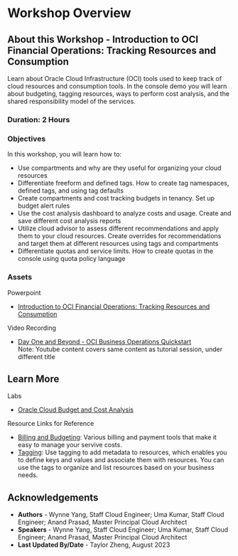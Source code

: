 # Workshop Overview

## About this Workshop - Introduction to OCI Financial Operations: Tracking Resources and Consumption

Learn about Oracle Cloud Infrastructure (OCI) tools used to keep track of cloud resources and consumption tools. In the console demo you will learn about budgeting, tagging resources, ways to perform cost analysis, and the shared responsibility model of the services.

### **Duration: 2 Hours**

### Objectives

In this workshop, you will learn how to:
* Use compartments and why are they useful for organizing your cloud resources
* Differentiate freeform and defined tags. How to create tag namespaces, defined tags, and using tag defaults
* Create compartments and cost tracking budgets in tenancy. Set up budget alert rules
* Use the cost analysis dashboard to analyze costs and usage. Create and save different cost analysis reports
* Utilize cloud advisor to assess different recommendations and apply them to your cloud resources. Create overrides for recommendations and target them at different resources using tags and compartments
* Differentiate quotas and service limits. How to create quotas in the console using quota policy language


### **Assets**

Powerpoint 
* [Introduction to OCI Financial Operations: Tracking Resources and Consumption](https://objectstorage.us-ashburn-1.oraclecloud.com/p/b8R6C3lJQ_WaSrBmM_lP1yujd0h4A55pFnr1O9lqo3F4ivahwTrjS52odRARg9G2/n/ociobtnas/b/Financial_Operations/o/TUT2553%20Intro%20to%20OCI%20Financial%20Operations.pdf)

Video Recording
* [Day One and Beyond - OCI Business Operations Quickstart](https://www.youtube.com/watch?v=JPLF3h_BPWU&ab_channel=OracleLearning) 
<br>Note: Youtube content covers same content as tutorial session, under different title

## Learn More

Labs
* [Oracle Cloud Budget and Cost Analysis](https://livelabs.oracle.com/pls/apex/r/dbpm/livelabs/run-workshop?p210_wid=668&p210_wec=&session=110134051858977)

Resource Links for Reference 
* [Billing and Budgeting](https://docs.oracle.com/en-us/iaas/Content/Billing/Concepts/billingoverview.htm): Various billing and payment tools that make it easy to manage your servive costs.
* [Tagging](https://docs.oracle.com/en-us/iaas/Content/Tagging/home.htm): Use tagging to add metadata to resources, which enables you to define keys and values and associate them with resources. You can use the tags to organize and list resources based on your business needs. 

## Acknowledgements
* **Authors** - Wynne Yang, Staff Cloud Engineer;
Uma Kumar, Staff Cloud Engineer; Anand Prasad, Master Principal Cloud Architect
* **Speakers** - Wynne Yang, Staff Cloud Engineer;
Uma Kumar, Staff Cloud Engineer; Anand Prasad, Master Principal Cloud Architect
* **Last Updated By/Date** - Taylor Zheng, August 2023
